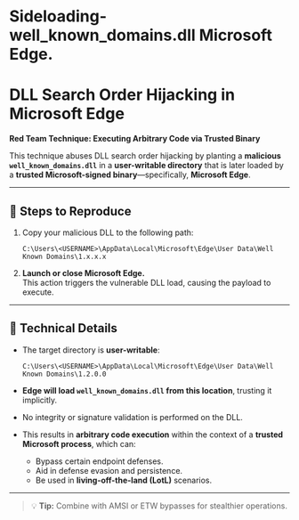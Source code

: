# Sideloading-well_known_domains.dll  Microsoft Edge.

# DLL Search Order Hijacking in Microsoft Edge  
**Red Team Technique: Executing Arbitrary Code via Trusted Binary**

This technique abuses DLL search order hijacking by planting a **malicious `well_known_domains.dll`** in a **user-writable directory** that is later loaded by a **trusted Microsoft-signed binary**—specifically, **Microsoft Edge**.

---

## 🔧 Steps to Reproduce

1. Copy your malicious DLL to the following path:
   ```
   C:\Users\<USERNAME>\AppData\Local\Microsoft\Edge\User Data\Well Known Domains\1.x.x.x
   ```

2. **Launch or close Microsoft Edge.**  
   This action triggers the vulnerable DLL load, causing the payload to execute.

---

## 🧠 Technical Details

- The target directory is **user-writable**:
  ```
  C:\Users\<USERNAME>\AppData\Local\Microsoft\Edge\User Data\Well Known Domains\1.2.0.0
  ```

- **Edge will load `well_known_domains.dll` from this location**, trusting it implicitly.

- No integrity or signature validation is performed on the DLL.

- This results in **arbitrary code execution** within the context of a **trusted Microsoft process**, which can:
  - Bypass certain endpoint defenses.
  - Aid in defense evasion and persistence.
  - Be used in **living-off-the-land (LotL)** scenarios.

---

> 💡 **Tip:** Combine with AMSI or ETW bypasses for stealthier operations.
```
